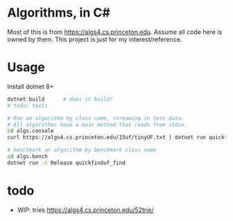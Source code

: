 # Algorithms, in C#

Most of this is from https://algs4.cs.princeton.edu. Assume all code here is
owned by them. This project is just for my interest/reference.

# Usage
Install dotnet 8+

```sh
dotnet build      # does it build?
# todo: tests

# Run an algorithm by class name, streaming in test data.
# All algorithms have a main method that reads from stdin.
cd algs.console
curl https://algs4.cs.princeton.edu/15uf/tinyUF.txt | dotnet run quickfinduf

# benchmark an algorithm by benchmark class name
cd algs.bench
dotnet run -c Release quickfinduf_find
```

# todo
- WIP: tries https://algs4.cs.princeton.edu/52trie/
